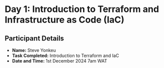 # Day 1: Introduction to Terraform and Infrastructure as Code (IaC)

## Participant Details

- **Name:** Steve Yonkeu
- **Task Completed:** Introduction to Terraform and IaC
- **Date and Time:** 1st December 2024 7am WAT
